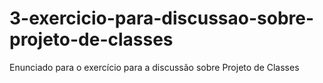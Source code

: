 # 3-exercicio-para-discussao-sobre-projeto-de-classes
Enunciado para o exercício para a discussão sobre Projeto de Classes
